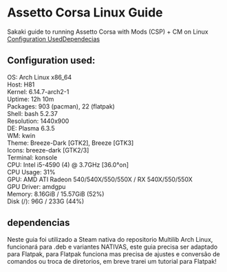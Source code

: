 # Assetto Corsa Linux Guide
Sakaki guide to running Assetto Corsa with Mods (CSP) + CM on Linux
[Configuration Used](#configuration-used)[Dependecias](#dependencias)
## Configuration used:

OS: Arch Linux x86_64<br>
Host: H81<br>
Kernel: 6.14.7-arch2-1<br>
Uptime: 12h 10m<br>
Packages: 903 (pacman), 22 (flatpak) <br>
Shell: bash 5.2.37 <br>
Resolution: 1440x900 <br>
DE: Plasma 6.3.5 <br>
WM: kwin <br>
Theme: Breeze-Dark [GTK2], Breeze [GTK3] <br>
Icons: breeze-dark [GTK2/3] <br>
Terminal: konsole <br>
CPU: Intel i5-4590 (4) @ 3.7GHz [36.0°on] <br>
CPU Usage: 31% <br>
GPU: AMD ATI Radeon 540/540X/550/550X / RX 540X/550/550X <br>
GPU Driver: amdgpu <br>
Memory: 8.16GiB / 15.57GiB (52%) <br>
Disk (/): 96G / 233G (44%) <br>

## dependencias

Neste guia foi utilizado a Steam nativa do repositorio Multilib Arch Linux, funcionará para .deb e variantes NATIVAS, este guia precisa ser adaptado para Flatpak, para Flatpak funciona mas precisa de ajustes e conversão de comandos ou troca de diretorios, em breve trarei um tutorial para Flatpak!
